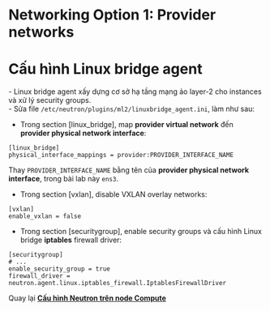 # Networking Option 1: Provider networks




# Cấu hình Linux bridge agent
\- Linux bridge agent xấy dựng cơ sở hạ tầng mạng ảo layer-2 cho instances và xử lý security groups.  
\- Sửa file `/etc/neutron/plugins/ml2/linuxbridge_agent.ini`, làm như sau:  
- Trong section [linux_bridge], map **provider virtual network** đến **provider physical network interface**:  
```
[linux_bridge]
physical_interface_mappings = provider:PROVIDER_INTERFACE_NAME
```

Thay `PROVIDER_INTERFACE_NAME` bằng tên của **provider physical network interface**, trong bài lab này `ens3`.  
- Trong section [vxlan], disable VXLAN overlay networks:  
```
[vxlan]
enable_vxlan = false
```

- Trong section [securitygroup], enable security groups và cấu hình Linux bridge **iptables** firewall driver:  
```
[securitygroup]
# ...
enable_security_group = true
firewall_driver = neutron.agent.linux.iptables_firewall.IptablesFirewallDriver
```

Quay lại [**Cấu hình Neutron trên node Compute**](Install_OPS_with_Linuxbridge.md#config_neutron_compute)